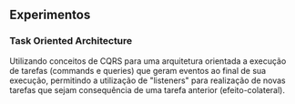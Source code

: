 ## Experimentos

### Task Oriented Architecture

Utilizando conceitos de CQRS para uma arquitetura orientada a execução de tarefas (commands e queries) que geram eventos ao final de sua execução, permitindo a utilização de "listeners" para realização de novas tarefas que sejam consequência de uma tarefa anterior (efeito-colateral).